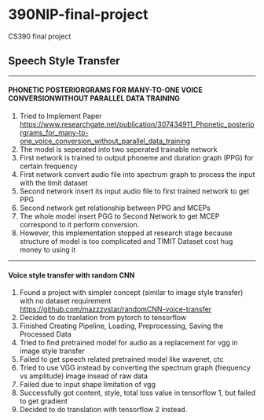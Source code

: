 # 390NIP-final-project
CS390 final project

## Speech Style Transfer
___________
#### PHONETIC POSTERIORGRAMS FOR MANY-TO-ONE VOICE CONVERSIONWITHOUT PARALLEL DATA TRAINING
1. Tried to Implement  Paper
    https://www.researchgate.net/publication/307434911_Phonetic_posteriorgrams_for_many-to-one_voice_conversion_without_parallel_data_training
2. The model is seperated into two seperated trainable network
3. First network is trained to output phoneme and duration graph (PPG) for certain frequency
4. First network convert audio file into spectrum graph to process the input with the timit dataset
5. Second network insert its input audio file to first trained network to get PPG
6. Second network get relationship between PPG and MCEPs
7. The whole model insert PGG to Second Network to get MCEP correspond to it perform conversion.
8. However, this implementation stopped at research stage because structure of model is too complicated and TIMIT Dataset cost hug money to using it
-----------
#### Voice style transfer with random CNN
1. Found a project with simpler concept (similar to image style transfer) with no dataset requirement
https://github.com/mazzzystar/randomCNN-voice-transfer
2. Decided to do tranlation from pytorch to tensorflow
2. Finished Creating Pipeline, Loading, Preprocessing, Saving the Processed Data
3. Tried to find pretrained model for audio as a replacement for vgg in image style transfer
4. Failed to get speech related pretrained model like wavenet, ctc
5. Tried to use VGG instead by converting the spectrum graph (frequency vs amplitude) image insead of raw data
6. Failed due to input shape limitation of vgg
7. Successfully got content, style, total loss value in tensorflow 1, but failed to get gradient
8. Decided to do translation with tensorflow 2 instead.